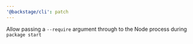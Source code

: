 ```yaml
---
'@backstage/cli': patch
---
```


Allow passing a `--require` argument through to the Node process during `package start`
